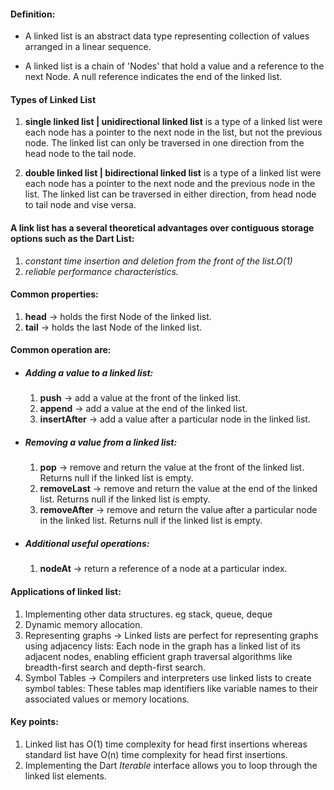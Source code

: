 #### Definition:
- A linked list is an abstract data type representing collection of values arranged in a linear sequence.

- A linked list is a chain of 'Nodes' that hold a value and a reference to the next Node. A null reference indicates the end of the linked list.

#### Types of Linked List
1. **single linked list | unidirectional linked list** is a type of a linked list were each node has a pointer to the next node in the list, but not the previous node. The linked list can only be traversed in one direction from the head node to the tail node.

2. **double linked list | bidirectional linked list** is a type of a linked list were each node has a pointer to the next node and the previous node in the list. The linked list can be traversed in either direction, from head node to tail node and vise versa.

#### A link list has a several theoretical advantages over contiguous storage options such as the Dart List:
1. *constant time insertion and deletion from the front of the list.O(1)*
2. *reliable performance characteristics.*


#### Common properties:
1. **head** -> holds the first Node of the linked list.
2. **tail** -> holds the last Node of the linked list.

#### Common operation are:
- ##### Adding a value to a linked list:
  1. **push** -> add a value at the front of the linked list.
  2. **append** -> add a value at the end of the linked list.
  3. **insertAfter** -> add a value after a particular node in the linked list. 

- ##### Removing a value from a linked list:
  1. **pop** -> remove and return the value at the front of the linked list. Returns null if the linked list is empty.
  2. **removeLast** -> remove and return the value at the end of the linked list. Returns null if the linked list is empty.
  3. **removeAfter** -> remove and return the value after a particular node in the linked list. Returns null if the linked list is empty.
   
- ##### Additional useful operations:
  1. **nodeAt** -> return a reference of a node at a particular index.



#### Applications of linked list:
1. Implementing other data structures. eg stack, queue, deque
2. Dynamic memory allocation.
3. Representing graphs -> Linked lists are perfect for representing graphs using adjacency lists: Each node in the graph has a linked list of its adjacent nodes, enabling efficient graph traversal algorithms like breadth-first search and depth-first search.
4. Symbol Tables -> Compilers and interpreters use linked lists to create symbol tables: These tables map identifiers like variable names to their associated values or memory locations.

#### Key points:
1. Linked list has O(1) time complexity for head first insertions whereas standard list have O(n) time complexity for head first insertions.
2. Implementing the Dart *Iterable* interface allows you to loop through the linked list elements.